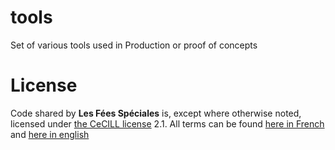 # tools

Set of various tools used in Production or proof of concepts


# License

Code shared by **Les Fées Spéciales** is, except where otherwise noted, licensed under [the CeCILL license](http://www.cecill.info/licences.fr.html) 2.1. All terms can be found [here in French](http://www.cecill.info/licences/Licence_CeCILL_V2.1-fr.html) and [here in english](http://www.cecill.info/licences/Licence_CeCILL_V2.1-en.html)
